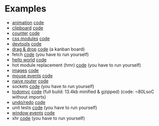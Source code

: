# Examples

* [animation](http://joaomilho.github.io/act/animation/examples) [code](https://github.com/joaomilho/act/blob/master/animation/examples/index.js)
* [clipboard](http://joaomilho.github.io/act/examples/clipboard/) [code](https://github.com/joaomilho/act/blob/master/examples/clipboard/index.js)
* [counter](http://joaomilho.github.io/act/examples/counter/) [code](https://github.com/joaomilho/act/blob/master/examples/counter/index.js)
* [css modules](http://joaomilho.github.io/act/examples/css_modules/) [code](https://github.com/joaomilho/act/blob/master/examples/css_modules/index.js)
* [devtools](http://joaomilho.github.io/act/examples/devtools/) [code](https://github.com/joaomilho/act/blob/master/examples/devtools/index.js)
* [drag & drop](http://joaomilho.github.io/act/examples/drag_n_drop/) [code](https://github.com/joaomilho/act/blob/master/examples/drag_n_drop/index.js) (a kanban board)
* fetch [code](https://github.com/joaomilho/act/blob/master/examples/fetch/index.js) (you have to run yourself)
* [hello world](http://joaomilho.github.io/act/examples/hello_world/) [code](https://github.com/joaomilho/act/blob/master/examples/hello_world/index.js)
* hot module replacement (hmr) [code](https://github.com/joaomilho/act/blob/master/hmr/examples/index.js) (you have to run yourself)
* [images](http://joaomilho.github.io/act/examples/images/) [code](https://github.com/joaomilho/act/blob/master/examples/images/index.js)
* [mouse events](http://joaomilho.github.io/act/examples/mouse_events/) [code](https://github.com/joaomilho/act/blob/master/examples/mouse_events/index.js)
* [naive router](http://joaomilho.github.io/act/examples/naive_router/) [code](https://github.com/joaomilho/act/blob/master/examples/naive_router/index.js)
* sockets [code](https://github.com/joaomilho/act/blob/master/sockets/examples/index.js) (you have to run yourself)
* [todomvc](http://joaomilho.github.io/act/examples/todomvc/) [code](https://github.com/joaomilho/act/blob/master/examples/todomvc/todo.js) (full build: 13.4kb minified & gzipped) (code: ~80LsoC without imports)
* [undo/redo](http://joaomilho.github.io/act/examples/undo/) [code](https://github.com/joaomilho/act/blob/master/examples/undo/index.js)
* unit tests [code](https://github.com/joaomilho/act/blob/master/examples/unit_test/test.js) (you have to run yourself)
* [window events](http://joaomilho.github.io/act/examples/window_events/) [code](https://github.com/joaomilho/act/blob/master/examples/window_events/index.js)
* xhr [code](https://github.com/joaomilho/act/blob/master/examples/xhr/index.js) (you have to run yourself)